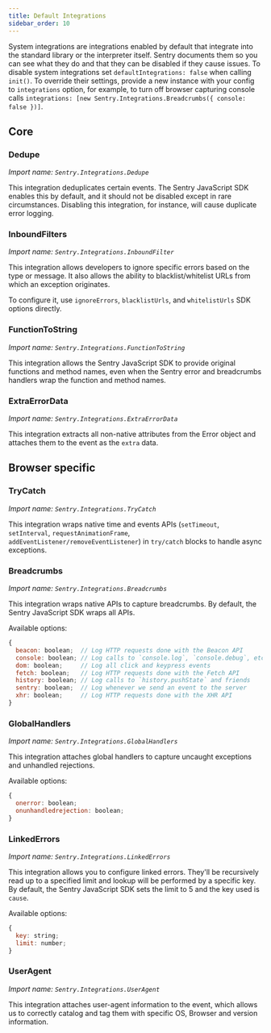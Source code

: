 ```yaml
---
title: Default Integrations
sidebar_order: 10
---
```


System integrations are integrations enabled by default that integrate into the
standard library or the interpreter itself. Sentry documents them so you can see
what they do and that they can be disabled if they cause issues. To disable
system integrations set `defaultIntegrations: false` when calling `init()`.
To override their settings, provide a new instance with your config
to `integrations` option, for example, to turn off browser capturing console calls
`integrations: [new Sentry.Integrations.Breadcrumbs({ console: false })]`.

## Core

### Dedupe

_Import name: `Sentry.Integrations.Dedupe`_

This integration deduplicates certain events. The Sentry JavaScript SDK enables this by default, and it should not be disabled except in rare circumstances. Disabling this integration, for instance, will cause duplicate error logging.

### InboundFilters

_Import name: `Sentry.Integrations.InboundFilter`_

This integration allows developers to ignore specific errors based on the type or message. It also allows the ability to blacklist/whitelist URLs from which an exception originates.

To configure it, use `ignoreErrors`, `blacklistUrls`, and `whitelistUrls` SDK options directly.

### FunctionToString

_Import name: `Sentry.Integrations.FunctionToString`_

This integration allows the Sentry JavaScript SDK to provide original functions and method names, even when the Sentry error and breadcrumbs handlers wrap the function and method names.


### ExtraErrorData

_Import name: `Sentry.Integrations.ExtraErrorData`_

This integration extracts all non-native attributes from the Error object and attaches them to the event as the `extra` data.

## Browser specific

### TryCatch

_Import name: `Sentry.Integrations.TryCatch`_

This integration wraps native time and events APIs (`setTimeout`, `setInterval`, `requestAnimationFrame`, `addEventListener/removeEventListener`) in `try/catch` blocks to handle async exceptions.

### Breadcrumbs

_Import name: `Sentry.Integrations.Breadcrumbs`_

This integration wraps native APIs to capture breadcrumbs. By default, the Sentry JavaScript SDK wraps all APIs.

Available options:

```js
{
  beacon: boolean;  // Log HTTP requests done with the Beacon API
  console: boolean; // Log calls to `console.log`, `console.debug`, etc
  dom: boolean;     // Log all click and keypress events
  fetch: boolean;   // Log HTTP requests done with the Fetch API
  history: boolean; // Log calls to `history.pushState` and friends
  sentry: boolean;  // Log whenever we send an event to the server
  xhr: boolean;     // Log HTTP requests done with the XHR API
}
```

### GlobalHandlers

_Import name: `Sentry.Integrations.GlobalHandlers`_

This integration attaches global handlers to capture uncaught exceptions and unhandled rejections.

Available options:

```js
{
  onerror: boolean;
  onunhandledrejection: boolean;
}
```

### LinkedErrors

_Import name: `Sentry.Integrations.LinkedErrors`_

This integration allows you to configure linked errors. They'll be recursively read up to a specified limit and lookup will be performed by a specific key. By default, the Sentry JavaScript SDK sets the limit to 5 and the key used is `cause`.

Available options:

```js
{
  key: string;
  limit: number;
}
```

### UserAgent

_Import name: `Sentry.Integrations.UserAgent`_

This integration attaches user-agent information to the event, which allows us to correctly catalog and tag them with specific OS, Browser and version information.
